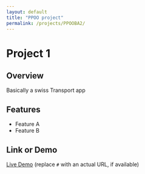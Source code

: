 ```yaml
---
layout: default
title: "PPOO project"
permalink: /projects/PPOOBA2/
---
```

# Project 1

## Overview

Basically a swiss Transport app
## Features
- Feature A
- Feature B

## Link or Demo
[Live Demo](#) (replace `#` with an actual URL, if available)
